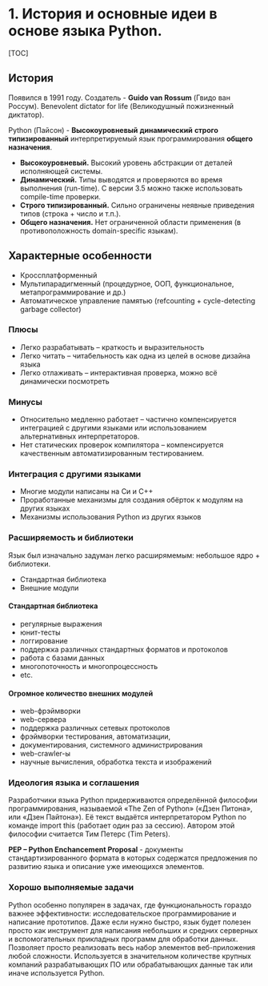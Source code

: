 # 1. История и основные идеи в основе языка Python.

[TOC]

## История

Появился в 1991 году. Создатель - **Guido van Rossum** (Гвидо ван Россум). Benevolent dictator for life (Великодушный пожизненный диктатор).

Python (Пайсон) - **Высокоуровневый** **динамический** **строго типизированный** интерпретируемый язык программирования **общего назначения**.

* **Высокоуровневый.** Высокий уровень абстракции от деталей исполняющей системы.
* **Динамический.** Типы выводятся и проверяются во время выполнения (run-time). С версии 3.5 можно также использовать compile-time проверки.
* **Строго типизированный.** Сильно ограничены неявные приведения типов (строка + число и т.п.).
* **Общего назначения.** Нет ограниченной области применения (в противоположность domain-specific языкам).

## Характерные особенности

* Кроссплатформенный
* Мультипарадигменный (процедурное, ООП, функциональное, метапрограммирование и др.)
* Автоматическое управление памятью (refcounting + cycle-detecting garbage collector)

### Плюсы

* Легко разрабатывать – краткость и выразительность
* Легко читать – читабельность как одна из целей в основе дизайна языка
* Легко отлаживать – интерактивная проверка, можно всё динамически посмотреть

### Минусы

* Относительно медленно работает – частично компенсируется интеграцией с другими языками или использованием альтернативных интерпретаторов.
* Нет статических проверок компилятора – компенсируется качественным автоматизированным тестированием.

### Интеграция с другими языками

* Многие модули написаны на Си и C++
* Проработанные механизмы для создания обёрток к модулям на других языках
* Механизмы использования Python из других языков

### Расширяемость и библиотеки

Язык был изначально задуман легко расширямемым: небольшое ядро + библиотеки.

* Стандартная библиотека
* Внешние модули

#### Стандартная библиотека

* регулярные выражения
* юнит-тесты
* логгирование
* поддержка различных стандартных форматов и протоколов
* работа с базами данных
* многопоточность и многопроцессность
* etc.

#### Огромное количество внешних модулей

* web-фрэймворки
* web-сервера
* поддержка различных сетевых протоколов
* фрэймворки тестирования, автоматизации,
* документирования, системного администрирования
* web-crawler-ы
* научные вычисления, обработка текста и изображений

### Идеология языка и соглашения

Разработчики языка Python придерживаются определённой философии программирования, называемой «The Zen of Python» («Дзен Питона», или «Дзен Пайтона»). Её текст выдаётся интерпретатором Python по команде import this (работает один раз за сессию). Автором этой философии считается Тим Петерс (Tim Peters).

**PEP – Python Enchancement Proposal** - документы стандартизированного формата в которых содержатся предложения по развитию языка и описание уже имеющихся элементов.

### Хорошо выполняемые задачи

Python особенно популярен в задачах, где функциональность гораздо важнее эффективности: исследовательское программирование и написание прототипов. Даже если нужно быстро, язык будет полезен просто как инструмент для написания небольших и средних серверных и вспомогательных прикладных программ для обработки данных. Позволяет просто реализовать весь набор элементов веб-приложения любой сложности. Используется в значительном количестве крупных компаний разрабатывающих ПО или обрабатывающих данные так или иначе используется Python.